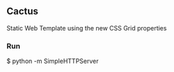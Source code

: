 ## Cactus

Static Web Template using the new CSS Grid properties

### Run

$ python -m SimpleHTTPServer
